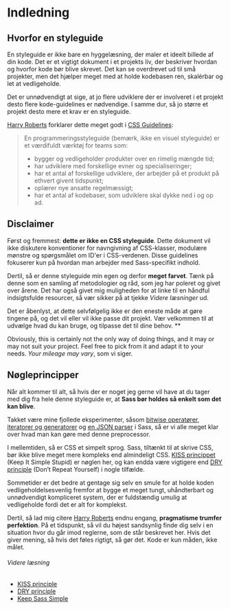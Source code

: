 
# Indledning

## Hvorfor en styleguide

En styleguide er ikke bare en hyggelæsning, der maler et ideelt billede af din kode. Det er et vigtigt dokument i et projekts liv, der beskriver hvordan og hvorfor kode bør blive skrevet. Det kan se overdrevet ud til små projekter, men det hjælper meget med at holde kodebasen ren, skalérbar og let at vedligeholde.

Det er unnødvendigt at sige, at jo flere udviklere der er involveret i et projekt desto flere kode-guidelines er nødvendige. I samme dur, så jo større et projekt desto mere et krav er en styleguide.

[Harry Roberts](http://csswizardry.com) forklarer dette meget godt i [CSS Guidelines](http://cssguidelin.es/#the-importance-of-a-styleguide):

<blockquote>
  <p>En programmeringsstyleguide (bemærk, ikke en visuel styleguide) er et værdifuldt værktøj for teams som:</p>

  <ul>
    <li>bygger og vedligeholder produkter over en rimelig mængde tid;</li>
    <li>har udviklere med forskellige evner og specialiseringer;</li>
    <li>har et antal af forskellige udviklere, der arbejder på et produkt på ethvert givent tidspunkt;</li>
    <li>oplærer nye ansatte regelmæssigt;</li>
    <li>har et antal af kodebaser, som udviklere skal dykke ned i og op ad.</li>
  </ul>
</blockquote>

## Disclaimer

Først og fremmest: **dette er ikke en CSS styleguide**. Dette dokument vil ikke diskutere konventioner for navngivning af CSS-klasser, modulære mønstre og spørgsmålet om ID'er i CSS-verdenen. Disse guidelines fokuserer kun på hvordan man arbejder med Sass-specifikt indhold.

Dertil, så er denne styleguide min egen og derfor **meget farvet**. Tænk på denne som en samling af metodologier og råd, som jeg har poleret og givet over årene. Det har også givet mig muligheden for at linke til en håndful indsigtsfulde resourcer, så vær sikker på at tjekke *Videre læsninger* ud.

Det er åbenlyst, at dette selvfølgelig ikke er den eneste måde at gøre tingene på, og det vil eller vil ikke passe dit projekt. Vær velkommen til at udvælge hvad du kan bruge, og tilpasse det til dine behov. ** 

Obviously, this is certainly not the only way of doing things, and it may or may not suit your project. Feel free to pick from it and adapt it to your needs. *Your mileage may vary*, som vi siger.

## Nøgleprincipper

Når alt kommer til alt, så hvis der er noget jeg gerne vil have at du tager med dig fra hele denne styleguide er, at **Sass bør holdes så enkelt som det kan blive**.

Takket være mine fjollede eksperimenter, såsom [bitwise operatører](https://github.com/HugoGiraudel/SassyBitwise), [iteratorer og generatorer](https://github.com/HugoGiraudel/SassyIteratorsGenerators) og [en JSON parser](https://github.com/HugoGiraudel/SassyJSON) i Sass, så er vi alle meget klar over hvad man kan gøre med denne preprocessor.

I mellemtiden, så er CSS et simpelt sprog. Sass, tiltænkt til at skrive CSS, bør ikke blive meget mere kompleks end almindeligt CSS. [KISS princippet](http://en.wikipedia.org/wiki/KISS_principle) (Keep It Simple Stupid) er nøglen her, og kan endda være vigtigere end [DRY principle](http://en.wikipedia.org/wiki/Don%27t_repeat_yourself) (Don’t Repeat Yourself) i nogle tilfælde.

Sommetider er det bedre at gentage sig selv en smule for at holde koden vedligeholdelsesvenlig fremfor at bygge et meget tungt, uhåndterbart og unnødvendigt kompliceret system, der er fuldstændig umulig at vedligeholde fordi det er alt for komplekst.

Dertil, så lad mig citere [Harry Roberts](https://csswizardry.com) endnu engang, **pragmatisme trumfer perfektion**. På et tidspunkt, så vil du højest sandsynlig finde dig selv i en situation hvor du går imod reglerne, som de står beskrevet her. Hvis det giver mening, så hvis det føles rigtigt, så gør det. Kode er kun måden, ikke målet.

###### Videre læsning

* [KISS principle](http://en.wikipedia.org/wiki/KISS_principle)
* [DRY principle](http://en.wikipedia.org/wiki/Don%27t_repeat_yourself)
* [Keep Sass Simple](http://www.sitepoint.com/keep-sass-simple/)
